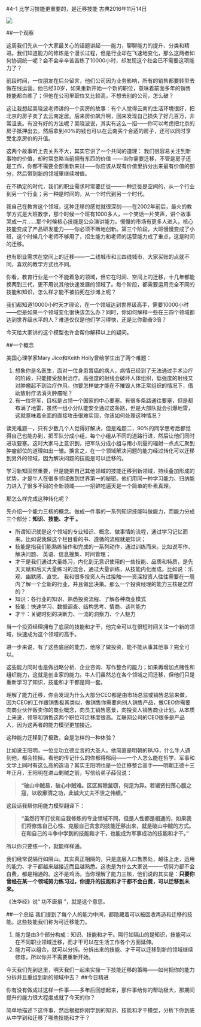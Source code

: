 #4-1 比学习技能更重要的，是迁移技能
古典2016年11月14日

![](./_image/WechatIMG35.jpeg)

##一个观察

这周我们先从一个大家最关心的话题讲起——能力，聊聊能力的提升、分类和精进。我们知道能力的修炼是个漫长过程，但是行业却在飞速地变化，那么这两者如何协调统一呢？会不会辛辛苦苦练了10000小时，却发现这个社会已不需要这项能力了？

前段时间，一位朋友在后台留言，他们公司因为业务影响，所有的销售都要转型去做在线运营。他已经30岁，如果重新开始一个新的职位，意味着前面多年的销售技能都白练了；但他在公司里职位又比较高，不想去别的公司，怎么破？

这让我想起吴晓波老师讲的一个买房的故事：有个人觉得云南的生活环境很好，把北京的房子卖了去云南定居。后来房价飙升啊，回来发现自己损失了好几百万，非常沮丧。有没有好的方法呢？吴晓波说，其实有这么一招——你可以考虑把北京的房子抵押出去，然后拿到40%的钱也可以在云南买个合适的房子，还可以同时享受北京房价的升值。

这两个故事听上去关系不大，其实它讲了一个共同的道理： 我们很容易关注到新事物的价值，却时常忽略当前拥有东西的价值 ——当你需要迁移，不管是房子还是工作，你都不需要全部重新来过——你应该从现有价值里拆分出来最有价值的部分，然后带到新的领域里继续增值。

在不确定的时代，我们的职业需求时常要迁徙——一种迁徙是空间的，从一个行业到另一个行业；另一种是时间的，从一个时代到另一个时代。

我自己在教育这个领域，这种迁移的感觉就很深刻——在2002年前后，最火的教学方式是大班教学，那个时候一个班有1000多人，一个笑话一片笑声，讲个故事哭成一片……那个时候核心技能是公众演讲能力。慢慢的市场有更多人进入，核心技能变成了产品研发能力——你必须不断地创新。第三个阶段，大班慢慢变成了小班，这个时候几个老师不够用了，招生能力和老师的运营能力成了重点，这是时间的迁移。

也有职业需求在空间上的迁移——一二线城市和三四线城市，大家买账的点就不同，喜欢的教学方式也不同。

你看，教育行业是一个不能着急的领域，但它在时间、空间上的迁移，十几年都能换两到三代，更不用说其他快速发展的领域了。每个阶段，都需要运用完全不同的技能和知识，怎么样才能不被拍死在沙滩上呢？

我们都知道10000小时天才理论，在一个领域达到世界级高手，需要10000小时——但是如果一个领域变化很快该怎么办？同时，你如何解释一些在三四个领域都达到世界级水平的人？难道仅仅是他们学习得快，还是比你勤奋3倍？

今天给大家讲的这个模型也许会帮你解释以上的疑问。

##一个概念

美国心理学家Mary Jico和Keith Holly曾给学生出了两个难题：
1. 想象你是名医生，面对一位身患胃癌的病人，病情已经到了无法通过手术治疗的阶段，只能接受放射治疗。高强度的射线会破坏人体组织，低强度的射线又对肿瘤起不到治疗作用。你要怎样做才能在不摧毁人体正常组织的情况下，借助放射疗法消灭肿瘤呢？
2. 有一位将军，目标是占领一个国家的中心要塞。有很多条路通往要塞，但是都布满了地雷，虽然一组小分队能安全通过这条路，但是大部队就会引爆地雷，这就意味着全面的直接攻击很难实现，你该如何处理这种情况？

读完难题一，只有少数几个人觉得好解决，但是难题二，90%的同学思考后都觉得自己也能办到，把军队分成小组，每个小组从不同的道路行进，然后让他们同时进攻要塞。这时大家马上意识到，把军队分成小组与用小剂量的辐射一点点汇聚到肿瘤部位的道理如出一辙。换言之，在一个领域解决问题的能力经过转化可以迁移到另外的领域，因为解决问题的技能是可以迁移的。

学习新知固然重要，但是能把自己其他领域的技能迁移到新领域，持续叠加形成的优势，才是牛人在很多领域做到世界第一的秘密。他们用同一种学习能力、归纳能力进入了很多不同的全新领域——一招鲜吃遍天是一个简单的朴素真理。

那怎么样完成这种转化呢？

先介绍一个能力三核的概念。做成一件事的一系列知识技能叫做能力，而能力分成三个部分：**知识、技能、才干 。**
- 所谓知识就是这个领域的专业知识、概念、做事情的流程，通过学习记忆而来。比如说我做这个栏目看的书、遵循的流程就是知识；
- 技能是指我们能熟练操作和完成的一系列动作，通过训练而来。比如说写作、解决问题、 英语、信息搜集、时间管理；
- 才干是我们通过大量练习，内化到无意识使用的一些技能、品质和特质，是先天天赋和后天大量练习的混合，通过大量训练，从技能内化而成。比如说：乐观、幽默感、直觉。
我和很多投资人有过接触——资深投资人往往需要在一周内了解一个全新的行业，并且做出决策。那么一个投资经理的能力三核是怎样的？
- 知识：各行业的知识、熟悉投资流程、了解各种商业模式
- 技能：快速学习、数据调查、结构思考、情商、谈判能力
- 才干：关键时刻的决断力、一流的洞察力、个人魅力

当一个投资经理拥有了底层的技能和才干，他完全可以在很短时间关注一个新的领域，快速成为这个领域的高手。

进一步来说，有了这些底层的能力，他除了做投资，能不能从事其他事？完全可以。

这些能力同时也是做战略分析、企业咨询、写作整合的能力；如果再增加点赌性和组织能力，这就是创业家的能力。牛人们虽然总在各个领域之间迁移，但他们只是重新学习了知识，技能和才干都是同一套。

理解了能力迁移，你会发现为什么大部分CEO都是由市场总监或销售总监来做，因为CEO的工作跟销售极其类似，做销售你需要向别人销售产品，做CEO你需要向商业伙伴贩卖你的商业概念，向员工销售愿景，向投资人销售商业计划。从本质上来说，领导和销售这两个职位可迁移度很高。互联网公司的CEO很多是产品人，因为这两者的能力模型更加接近。

这种能力迁移到了极致，会是怎样的一种体验？

比如说王阳明，一位立功立德立言的大圣人。他简直是明朝的BUG，什么牛人遇到他，都会挂掉。看他的传记什么的你都得郁闷——一个人怎么能在哲学、军事和文学上同时有这么高的造诣？其实王阳明也是一位迁移整合高手——明朝正德十三年正月，王阳明在进山剿贼之前，写信给弟子薛侃说：

>**“破山中贼易，破心中贼难。区区剪除鼠窃，何足为异。若诸贤扫荡心腹之寇，以收廓清之功，此诚大丈夫不世之伟绩。”**

这段话我帮你用能力模型翻译下：

>**“虽然行军打仗和自我修炼的专业领域不同，但是人性都是相通的，如果我们将修炼自己心性、克服自己贪念的技能迁移出来，就是破山中贼的方式。在和自己的斗争中学到的技能和才干，也能成为军事成功的技能和才干。”**

所以你只要练一个，就能样样通。

我们经常说隔行如隔山。其实真正相隔的，只是底层入口售票处，越往上走，运用的能力、才干都越来越接近而且越熟悉。这也是为什么大家说——一切努力都不会白费，都是相通的。这不是鸡汤。当你理解了能力三核，他们说的其实是：**只要你曾经在某一个领域努力练习过，你提升的技能和才干都不会白费，可以迁移到未来。**

《法华经》说“ 功不唐捐 ”，就是这个意思。

##一个总结
我们提到了每个人的能力中间，都隐藏着可以被回收再造和迁移的技能。这些技能我们称为可迁移能力。
1. 能力是由3个部分构成：知识、技能和才干。隔行如隔山的是知识，技能可以在不同职业领域迁移，而才干可以在生活工作各个方面延伸。
2. 能力可以组合，就可以分拆。分拆出来的技能、才干可以迁移到新的领域继续修炼，所以你并不需要重新开始。

今天我们先到这里，明天我们一起来实操一下技能迁移的策略——如何把你的能力分拆并且重组到新的领域中去？
##今日精进

你有没有做成过这样一件事——多年后回想起来，那件事给你的帮助极大，那期间提升的能力很大程度成就了今天的你？

简单地描述下这件事，然后根据你刚学到的知识、技能和才干模型，分析下你到底从中学到和迁移了哪些技能和才干？